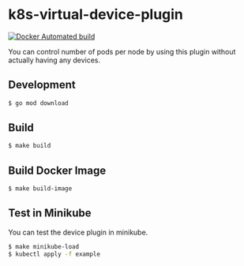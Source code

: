 # k8s-virtual-device-plugin

[![Docker Automated build](https://img.shields.io/docker/automated/dtaniwaki/k8s-virtual-device-plugin.svg)](https://hub.docker.com/r/dtaniwaki/k8s-virtual-device-plugin)

You can control number of pods per node by using this plugin without actually having any devices.

## Development

```bash
$ go mod download
```

## Build

```bash
$ make build
```

## Build Docker Image

```bash
$ make build-image
```

## Test in Minikube

You can test the device plugin in minikube.

```bash
$ make minikube-load
$ kubectl apply -f example
```
